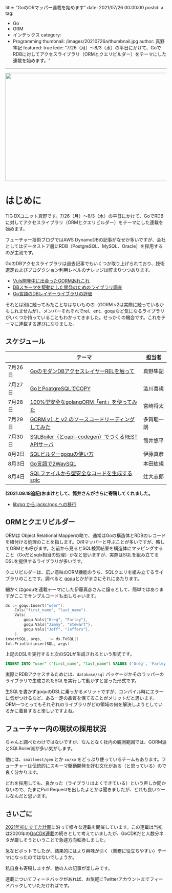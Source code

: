 title: "GoのORマッパー連載を始めます"
date: 2021/07/26 00:00:00
postid: a
tag:
  - Go
  - ORM
  - インデックス
category:
  - Programming
thumbnail: /images/20210726a/thumbnail.jpg
author: 真野隼記
featured: true
lede: "7/26（月）～8/3（水）の平日にかけて、GoでRDBに対してアクセスライブラリ（ORMとクエリビルダー）をテーマにした連載を始めます。"
---
<img src="/images/20210726a/puzzle-1713170_640.jpg" alt="" width="630" height="337">

# はじめに

TIG DXユニット真野です。7/26（月）～8/3（水）の平日にかけて、GoでRDBに対してアクセスライブラリ（ORMとクエリビルダー）をテーマにした連載を始めます。

フューチャー技術ブログではAWS DynamoDBの記事がなぜか多いですが、会社としてはデータストア層にRDB（PostgreSQL、MySQL、Oracle）を採用するのが主流です。

GoのDBアクセスライブラリは過去記事でもいくつか取り上げられており、技術選定およびプロダクション利用レベルのナレッジは貯まりつつあります。

* [Vuls開発中に出会ったGORMあれこれ](https://future-architect.github.io/articles/20210609a/)
* [DBスキーマを駆動にした開発のためのライブラリ調査](https://future-architect.github.io/articles/20200728/)
* [Go言語のDBレイヤーライブラリの評価](https://future-architect.github.io/articles/20190926/)

それとは別に触ってみたことなはないものの（GORM v2は実際に触っているかもしれませんが）、メンバーそれぞれでrel、ent、goquなど気になるライブラリがいくつか持っていることもわかってきました。せっかくの機会です。これをテーマに連載する運びになりました。

## スケジュール

|         | テーマ                | 担当者     |
|---------|-----------------------|------------|
| 7月26日 | [GoのモダンDBアクセスレイヤーRELを触って](/articles/20210726b/) | 真野隼記   |
| 7月27日 | [GoとPoatgreSQLでCOPY](/articles/20210727a/) | 澁川喜規   |
| 7月28日 | [100%型安全なgolangORM「ent」を使ってみた](/articles/20210728a/) | 宮崎将太   |
| 7月29日 | [GORM v1 と v2 のソースコードリーディングしてみた](/articles/20210729a/) | 多賀聡一朗 |
| 7月30日 | [SQLBoiler（とoapi-codegen）でつくるREST APIサーバ](/articles/20210730a/)  | 筒井悠平   |
| 8月2日  | [SQLビルダーgoquの使い方](/articles/20210802a/)      | 伊藤真彦   |
| 8月3日  | [Go言語で2WaySQL](/articles/20210803a/)        | 本田紘規   |
| 8月4日  | [SQLファイルから型安全なコードを生成するsqlc](/articles/20210804a/)               | 辻大志郎   |

**(2021.09.18追記)おまけとして、筒井さんがさらに寄稿してくれました。**

* [lib/pq から jackc/pgx への移行](/articles/20210916a/)

## ORMとクエリビルダー

ORMは Object Relational Mapperの略で、通常はGoの構造体とRDBのレコードを紐付ける処理のことを指します。O/Rマッパーと呼ぶことが多いですが、略してORMとも呼びます。名前から見るとSQL検索結果を構造体にマッピングすること（Goだとsqlx相当の処理）かなと思いますが、実際はSQLを組み立てるDSLを提供するライブラリが多いです。

クエリビルダーは、広い意味のORM機能のうち、SQLクエリを組み立てるライブラリのことです。調べると [goqu](http://doug-martin.github.io/goqu/)とかがまさにそれにあたります。

細かくはgoquを連載テーマにした伊藤真彦さんに譲るとして、簡単ではありますがここでサンプルコードも出しちゃいます。

```go
ds := goqu.Insert("user").
	Cols("first_name", "last_name").
	Vals(
		goqu.Vals{"Greg", "Farley"},
		goqu.Vals{"Jimmy", "Stewart"},
		goqu.Vals{"Jeff", "Jeffers"},
	)
insertSQL, args, _ := ds.ToSQL()
fmt.Println(insertSQL, args)
```

上記のDSLを実行すると次のSQLが生成されるという形式です。

```sql
INSERT INTO "user" ("first_name", "last_name") VALUES ('Greg', 'Farley'), ('Jimmy', 'Stewart'), ('Jeff', 'Jeffers') []
```

実際にRDBアクセスするためには、`database/sql` パッケージかそのラッパーのライブラリで生成されたSQLを実行して動かすと言った形式です。

生SQLを書かずgoquのDSLに乗っかるメリットですが、コンパイル時にエラーに気がつけるなど、ある一定の品質を保てることがメリットだと思います。ORM一つとってもそれぞれのライブラリがどの領域の何を解決しようとしているかに着目すると楽しいですよね。


## フューチャー内の現状の採用状況

ちゃんと調べたわけではないですが、なんとなく社内の観測範囲では、GORM派とSQLBoiler派が多い気がします。

他には、`smallnest/gen` とか `xo/xo` をどっぷり使っているチームもあります。フューチャーは伝統的にスキーマ駆動開発を好む文化がある（と思っている）ので良く分かります。

どれを採用しても、良かった（ライブラリはよくできている）という声しか聞かないので、たまにPull Requestを出したよとかは聞きましたが、どれも良いツールなんだと思います。


## さいごに

[2021年初に立てた計画](/articles/20210112/)に沿って様々な連載を開催しています。この連載は当初は2020年の[GoCDK連載](/articles/20191111/)の続きとして考えていましたが、GoCDKだと人数分ネタが厳しそうということで急遽方向転換しました。

急なピボットでしたが、結果的にはより興味が引く（業務に役立ちやすい）テーマになったのではないでしょうか。

私自身も寄稿しますが、他の人の記事が楽しみです。

連載についてフィードバックがあれば、お気軽にTwitterアカウントまでフィードバックしていただければです。

